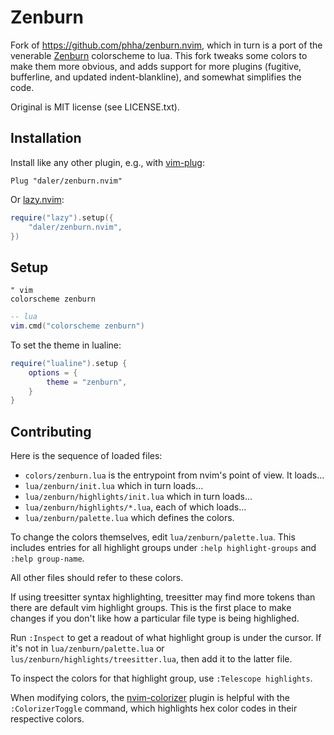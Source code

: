 Zenburn
=======

Fork of https://github.com/phha/zenburn.nvim, which in turn is a port of the
venerable [Zenburn](https://github.com/jnurmine/Zenburn) colorscheme to lua.
This fork tweaks some colors to make them more obvious, and adds support for
more plugins (fugitive, bufferline, and updated indent-blankline), and somewhat
simplifies the code.

Original is MIT license (see LICENSE.txt).

Installation
------------

Install like any other plugin, e.g., with [vim-plug](https://github.com/junegunn/vim-plug):

```vim
Plug "daler/zenburn.nvim"
```

Or [lazy.nvim](https://github.com/folke/lazy.nvim):

```lua
require("lazy").setup({
    "daler/zenburn.nvim",
})
```

Setup
-----

```vim
" vim
colorscheme zenburn
```

```lua
-- lua
vim.cmd("colorscheme zenburn")
```

To set the theme in lualine:

```lua
require("lualine").setup {
    options = {
        theme = "zenburn",
    }
}
```

Contributing
------------

Here is the sequence of loaded files:

- `colors/zenburn.lua` is the entrypoint from nvim's point of view. It loads...
- `lua/zenburn/init.lua` which in turn loads...
- `lua/zenburn/highlights/init.lua` which in turn loads...
- `lua/zenburn/highlights/*.lua`, each of which loads...
- `lua/zenburn/palette.lua` which defines the colors.

To change the colors themselves, edit `lua/zenburn/palette.lua`. This includes
entries for all highlight groups under `:help highlight-groups` and `:help
group-name`.

All other files should refer to these colors.

If using treesitter syntax highlighting, treesitter may find more tokens than
there are default vim highlight groups. This is the first place to make changes
if you don't like how a particular file type is being highlighed.

Run `:Inspect` to get a readout of what highlight group is under the cursor. If
it's not in `lua/zenburn/palette.lua` or
`lus/zenburn/highlights/treesitter.lua`, then add it to the latter file.

To inspect the colors for that highlight group, use `:Telescope highlights`.

When modifying colors, the
[nvim-colorizer](https://github.com/norcalli/nvim-colorizer.lua) plugin is
helpful with the `:ColorizerToggle` command, which highlights hex color codes
in their respective colors.
